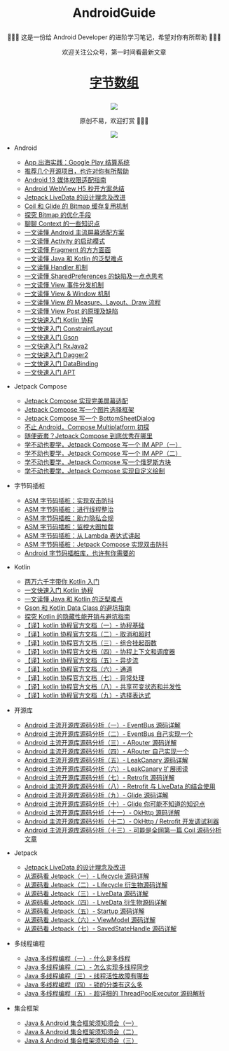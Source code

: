 # <p align="center"> AndroidGuide </p>

<p align="center">🎁🎁🎁 这是一份给 Android Developer 的进阶学习笔记，希望对你有所帮助 🤣🤣🤣</p>

<p align="center">欢迎关注公众号，第一时间看最新文章</p>

# <p align="center"><a href=https://p3-juejin.byteimg.com/tos-cn-i-k3u1fbpfcp/adbc507fc3704fd8955aae739a433db2~tplv-k3u1fbpfcp-zoom-1.image>字节数组</a></p>

<div align=center><img src ="https://p3-juejin.byteimg.com/tos-cn-i-k3u1fbpfcp/adbc507fc3704fd8955aae739a433db2~tplv-k3u1fbpfcp-zoom-1.image"/></div>

<p align="center"></p>

<p align="center">原创不易，欢迎打赏 🤣🤣🤣</p>

<p align="center"></p>

<div align=center><img src ="https://github.com/leavesCZY/AndroidGuide/assets/30774063/72143122-c21d-4de3-8fc0-d3a0b17c0a60"/></div>


- Android
  - [App 出海实践：Google Play 结算系统](https://juejin.cn/post/7271991667245744165)
  - [推荐几个开源项目，也许对你有所帮助](https://juejin.cn/post/7256386855720976443)
  - [Android 13 媒体权限适配指南](https://juejin.cn/post/7159999910748618766)
  - [Android WebView H5 秒开方案总结](https://juejin.cn/post/7016883220025180191)
  - [Jetpack LiveData 的设计理念及改进](https://juejin.cn/post/6903096576734920717)
  - [Coil 和 Glide 的 Bitmap 缓存复用机制](https://juejin.cn/post/6956090846470995975)
  - [探究 Bitmap 的优化手段](https://juejin.cn/post/6952429810207424526)
  - [聊聊 Context 的一些知识点](https://juejin.cn/post/6966223613057826852)
  - [一文读懂 Android 主流屏幕适配方案](https://juejin.cn/post/6999445137491230728)
  - [一文读懂 Activity 的启动模式](https://juejin.cn/post/6952886121328345101)
  - [一文读懂 Fragment 的方方面面](https://juejin.cn/post/7006970844542926855)
  - [一文读懂 Java 和 Kotlin 的泛型难点](https://juejin.cn/post/6935322686943920159)
  - [一文读懂 Handler 机制](https://juejin.cn/post/6901682664617705485)
  - [一文读懂 SharedPreferences 的缺陷及一点点思考](https://juejin.cn/post/6932277268110639112)
  - [一文读懂 View 事件分发机制](https://juejin.cn/post/6931914294980411406)
  - [一文读懂 View & Window 机制](https://juejin.cn/post/6942303848996274213)
  - [一文读懂 View 的 Measure、Layout、Draw 流程](https://juejin.cn/post/6939540905581887502)
  - [一文读懂 View Post 的原理及缺陷](https://juejin.cn/post/6939763855216082974)
  - [一文快速入门 Kotlin 协程](https://juejin.cn/post/6908271959381901325)
  - [一文快速入门 ConstraintLayout](https://juejin.cn/post/6911710012750430215)
  - [一文快速入门 Gson](https://juejin.cn/post/6844903577098387464)
  - [一文快速入门 RxJava2](https://github.com/leavesCZY/AndroidGuide/blob/master/android_core/一文快速入门RxJava2.md)
  - [一文快速入门 Dagger2](https://github.com/leavesCZY/Dagger2Samples)
  - [一文快速入门 DataBinding](https://github.com/leavesCZY/DataBindingSamples)
  - [一文快速入门 APT](https://juejin.cn/post/6844903753108160525)

- Jetpack Compose
  - [Jetpack Compose 实现完美屏幕适配](https://juejin.cn/post/7113953940282015758)
  - [Jetpack Compose 写一个图片选择框架](https://juejin.cn/post/7108420791502372895)
  - [Jetpack Compose 写一个 BottomSheetDialog](https://juejin.cn/post/7151792921698631717)
  - [不止 Android，Compose Multiplatform 初探](https://juejin.cn/post/7062533562460799013)  
  - [随便嵌套？Jetpack Compose 到底优秀在哪里](https://juejin.cn/post/7070158120831418381)
  - [学不动也要学，Jetpack Compose 写一个 IM APP（一）](https://juejin.cn/post/6991429231821684773)
  - [学不动也要学，Jetpack Compose 写一个 IM APP（二）](https://juejin.cn/post/7028397244894330917)
  - [学不动也要学，Jetpack Compose 写一个俄罗斯方块](https://juejin.cn/post/6974585048762679310)
  - [学不动也要学，Jetpack Compose 实现自定义绘制](https://juejin.cn/post/6996568363581308959)

- 字节码插桩
  - [ASM 字节码插桩：实现双击防抖](https://juejin.cn/post/7042328862872567838)
  - [ASM 字节码插桩：进行线程整治](https://juejin.cn/post/7043999874076901406)
  - [ASM 字节码插桩：助力隐私合规](https://juejin.cn/post/7046207125785149448)
  - [ASM 字节码插桩：监控大图加载](https://juejin.cn/post/7074970389188706318)
  - [ASM 字节码插桩：从 Lambda 表达式讲起](https://juejin.cn/post/7151798531672506398)
  - [ASM 字节码插桩：Jetpack Compose 实现双击防抖](https://juejin.cn/post/7158061389503250445)
  - [Android 字节码插桩库，也许有你需要的](https://juejin.cn/post/7261599630826635320)

- Kotlin
  - [两万六千字带你 Kotlin 入门](https://juejin.cn/post/6880602489297895438)
  - [一文快速入门 Kotlin 协程](https://juejin.cn/post/6908271959381901325)  
  - [一文读懂 Java 和 Kotlin 的泛型难点](https://juejin.cn/post/6935322686943920159)
  - [Gson 和 Kotlin Data Class 的避坑指南](https://juejin.cn/post/6908391430977224718)
  - [探究 Kotlin 的隐藏性能开销与避坑指南](https://juejin.cn/post/7010367024916660237)
  - [【译】kotlin 协程官方文档（一）- 协程基础](https://juejin.cn/post/6844903972755472391)
  - [【译】kotlin 协程官方文档（二）- 取消和超时](https://juejin.cn/post/6844904098899181582)
  - [【译】kotlin 协程官方文档（三）- 组合挂起函数](https://juejin.cn/post/6844904100102930445)
  - [【译】kotlin 协程官方文档（四）- 协程上下文和调度器](https://juejin.cn/post/6844904100103094280)
  - [【译】kotlin 协程官方文档（五）- 异步流](https://juejin.cn/post/6844904101801639949)
  - [【译】kotlin 协程官方文档（六）- 通道](https://juejin.cn/post/6844904102040698893)
  - [【译】kotlin 协程官方文档（七）- 异常处理](https://juejin.cn/post/6844904103080886285)
  - [【译】kotlin 协程官方文档（八）- 共享可变状态和并发性](https://juejin.cn/post/6844904104053964808)
  - [【译】kotlin 协程官方文档（九）- 选择表达式](https://juejin.cn/post/6844904106788667400)

- 开源库
  - [Android 主流开源库源码分析（一）- EventBus 源码详解](https://juejin.cn/post/6881265680465788936)
  - [Android 主流开源库源码分析（二）- EventBus 自己实现一个](https://juejin.cn/post/6881808026647396366)
  - [Android 主流开源库源码分析（三）- ARouter 源码详解](https://juejin.cn/post/6882553066285957134)
  - [Android 主流开源库源码分析（四）- ARouter 自己实现一个](https://juejin.cn/post/6882553066285957134)
  - [Android 主流开源库源码分析（五）- LeakCanary 源码详解](https://juejin.cn/post/6884225131015569421)
  - [Android 主流开源库源码分析（六）- LeakCanary 扩展阅读](https://juejin.cn/post/6884526739646185479)
  - [Android 主流开源库源码分析（七）- Retrofit 源码详解](https://juejin.cn/post/6886121327845965838)
  - [Android 主流开源库源码分析（八）- Retrofit 与 LiveData 的结合使用](https://juejin.cn/post/6887408273213882375)
  - [Android 主流开源库源码分析（九）- Glide 源码详解](https://juejin.cn/post/6891307560557608967)
  - [Android 主流开源库源码分析（十）- Glide 你可能不知道的知识点](https://juejin.cn/post/6892751013544263687)
  - [Android 主流开源库源码分析（十一）- OkHttp 源码详解](https://juejin.cn/post/6895369745445748749)
  - [Android 主流开源库源码分析（十二）- OkHttp / Retrofit 开发调试利器](https://juejin.cn/post/6895740949025177607)
  - [Android 主流开源库源码分析（十三）- 可能是全网第一篇 Coil 源码分析文章](https://juejin.cn/post/6897872882051842061)

- Jetpack
  - [Jetpack LiveData 的设计理念及改进](https://juejin.cn/post/6903096576734920717)
  - [从源码看 Jetpack（一）- Lifecycle 源码详解](https://juejin.cn/post/6847902220755992589)
  - [从源码看 Jetpack（二）- Lifecycle 衍生物源码详解](https://juejin.cn/post/6847902220760203277)
  - [从源码看 Jetpack（三）- LiveData 源码详解](https://juejin.cn/post/6847902222345633806)
  - [从源码看 Jetpack（四）- LiveData 衍生物源码详解](https://juejin.cn/post/6847902222353858567)
  - [从源码看 Jetpack（五）- Startup 源码详解](https://juejin.cn/post/6847902224069165070)
  - [从源码看 Jetpack（六）- ViewModel 源码详解](https://juejin.cn/post/6873356946896846856)
  - [从源码看 Jetpack（七）- SavedStateHandle 源码详解](https://juejin.cn/post/6874136956347875342)

- 多线程编程
  - [Java 多线程编程（一）- 什么是多线程](https://juejin.cn/post/6899452217528025095)
  - [Java 多线程编程（二）- 怎么实现多线程同步](https://juejin.cn/post/6900428838497419278)
  - [Java 多线程编程（三）- 线程活性故障有哪些](https://juejin.cn/post/6900458045197778952)
  - [Java 多线程编程（四）- 锁的分类有这么多](https://juejin.cn/post/6900958860454920205)
  - [Java 多线程编程（五）- 超详细的 ThreadPoolExecutor 源码解析](https://juejin.cn/post/6901317365561032712)

- 集合框架
  - [Java & Android 集合框架须知须会（一）](https://juejin.cn/post/6901317365561032712)
  - [Java & Android 集合框架须知须会（二）](https://juejin.cn/post/6931007634028003341)
  - [Java & Android 集合框架须知须会（三）](https://juejin.cn/post/6931563785245163534)